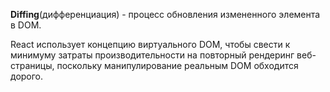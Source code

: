 **Diffing**(дифференциация) - процесс обновления измененного элемента в DOM.

React использует концепцию виртуального DOM, чтобы свести к минимуму затраты производительности на повторный рендеринг веб-страницы, поскольку манипулирование реальным DOM обходится дорого.